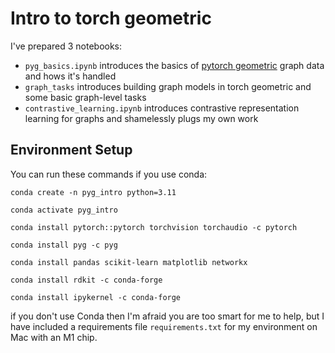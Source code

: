 # Intro to torch geometric

I've prepared 3 notebooks:

- `pyg_basics.ipynb` introduces the basics of [pytorch geometric](https://pytorch-geometric.readthedocs.io/en/latest/) graph data and hows it's handled
- `graph_tasks` introduces building graph models in torch geometric and some basic graph-level tasks
- `contrastive_learning.ipynb` introduces contrastive representation learning for graphs and shamelessly plugs my own work

## Environment Setup

You can run these commands if you use conda:

```
conda create -n pyg_intro python=3.11

conda activate pyg_intro

conda install pytorch::pytorch torchvision torchaudio -c pytorch

conda install pyg -c pyg

conda install pandas scikit-learn matplotlib networkx  

conda install rdkit -c conda-forge

conda install ipykernel -c conda-forge
```

if you don't use Conda then I'm afraid you are too smart for me to help, but I have included a requirements file `requirements.txt` for my environment on Mac with an M1 chip.